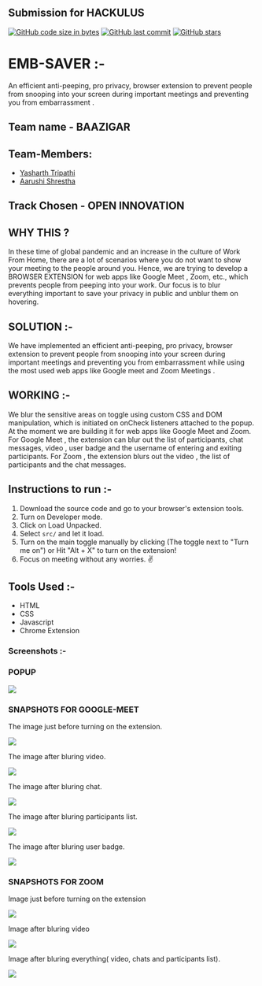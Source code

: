 ## Submission for HACKULUS

[![GitHub code size in bytes](https://img.shields.io/github/languages/code-size/yasharthratan/HACKULUS_BAAZIGAR?logo=github&style=social)](https://github.com/yasharthratan/) [![GitHub last commit](https://img.shields.io/github/last-commit/yasharthratan/HACKULUS_BAAZIGAR?style=social&logo=git)](https://github.com/yasharthratan/) [![GitHub stars](https://img.shields.io/github/stars/yasharthratan/HACKULUS_BAAZIGAR?style=social)](https://github.com/yasharthratan/.../stargazers)

# EMB-SAVER :- 
An efficient anti-peeping, pro privacy, browser extension to prevent people from snooping into your screen during important meetings and preventing you from embarrassment .

## Team name - BAAZIGAR

## Team-Members:

- [Yasharth Tripathi](https://github.com/yasharthratan)
- [Aarushi Shrestha](https://github.com/Aarushi21)


## Track Chosen - OPEN INNOVATION

## WHY THIS ?

In these time of global pandemic and an increase in the culture of Work From Home, there are a lot of scenarios where you do not want to show your meeting to the people around you. Hence, we are trying to develop a BROWSER EXTENSION for web apps like Google Meet , Zoom, etc., which prevents people from peeping into your work. Our focus is to blur everything important to save your privacy in public and unblur them on hovering.

## SOLUTION :-

We have implemented an efficient anti-peeping, pro privacy, browser extension to prevent people from snooping into your screen during important meetings and preventing you from embarrassment while using the most used web apps like Google meet and Zoom Meetings .

## WORKING :- 

We blur the sensitive areas on toggle using custom CSS and DOM manipulation, which is initiated on onCheck listeners attached to the popup. At the moment we are building it for web apps like Google Meet and Zoom. For Google Meet , the extension can blur out the list of participants, chat messages, video , user badge and the username of entering and exiting participants. For Zoom , the extension blurs out the video , the list of participants and the chat messages.





## Instructions to run :-
1. Download the source code and go to your browser's extension tools.
2. Turn on Developer mode.
3. Click on Load Unpacked.
4. Select `src/` and let it load.
5. Turn on the main toggle manually by clicking (The toggle next to "Turn me on") or Hit "Alt + X" to turn on the extension!
6. Focus on meeting without any worries. ✌️

## Tools Used :-
- HTML
- CSS
- Javascript
- Chrome Extension

### Screenshots :-
  
  ### POPUP

![](https://github.com/yasharthratan/HACKULUS_BAAZIGAR/blob/main/screenshots/togle.png)
 
 ### SNAPSHOTS FOR GOOGLE-MEET
 The image just before turning on the extension.
 
![](https://github.com/yasharthratan/HACKULUS_BAAZIGAR/blob/main/screenshots/Gmeet.png)

The image after bluring video. 

![](https://github.com/yasharthratan/HACKULUS_BAAZIGAR/blob/main/screenshots/Gmeet-videoblur.png)

The image after bluring chat.

![](https://github.com/yasharthratan/HACKULUS_BAAZIGAR/blob/main/screenshots/chatblur-gmeet.png)

The image after bluring participants list.

![](https://github.com/yasharthratan/HACKULUS_BAAZIGAR/blob/main/screenshots/participants-gmeet.png)

The image after bluring user badge.

![](https://github.com/yasharthratan/HACKULUS_BAAZIGAR/blob/main/screenshots/userbadge-gmeet.png)

### SNAPSHOTS FOR ZOOM

Image just before turning on the extension

![](https://github.com/yasharthratan/HACKULUS_BAAZIGAR/blob/main/screenshots/Normal_zoom.png)

Image after bluring video

![](https://github.com/yasharthratan/HACKULUS_BAAZIGAR/blob/main/screenshots/Videoblur_zoom.png)

Image after bluring everything( video, chats and participants list).

![](https://github.com/yasharthratan/HACKULUS_BAAZIGAR/blob/main/screenshots/Blur_zoom.png)








